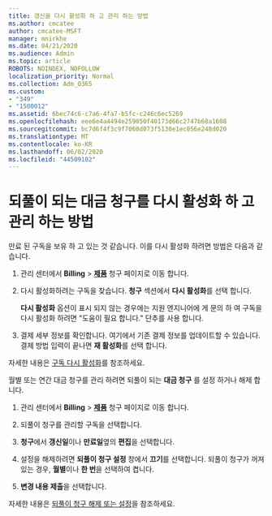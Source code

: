 ```yaml
---
title: 갱신을 다시 활성화 하 고 관리 하는 방법
ms.author: cmcatee
author: cmcatee-MSFT
manager: mnirkhe
ms.date: 04/21/2020
ms.audience: Admin
ms.topic: article
ROBOTS: NOINDEX, NOFOLLOW
localization_priority: Normal
ms.collection: Adm_O365
ms.custom:
- "349"
- "1500012"
ms.assetid: 6bec74c6-c7a6-4fa7-b5fc-c246c6ec5269
ms.openlocfilehash: eee6e4a4494e259050f40173d66c2747b68a1608
ms.sourcegitcommit: bc7d6f4f3c9f7060d073f5130e1ec856e248d020
ms.translationtype: MT
ms.contentlocale: ko-KR
ms.lasthandoff: 06/02/2020
ms.locfileid: "44509102"
---
```

# <a name="how-to-reactivate-and-manage-recurring-billing"></a>되풀이 되는 대금 청구를 다시 활성화 하 고 관리 하는 방법

만료 된 구독을 보유 하 고 있는 것 같습니다. 이를 다시 활성화 하려면 방법은 다음과 같습니다.
  
1. 관리 센터에서 **Billing** \> **[제품](https://go.microsoft.com/fwlink/p/?linkid=842054)** 청구 페이지로 이동 합니다.

2. 다시 활성화하려는 구독을 찾습니다. **청구** 섹션에서 **다시 활성화**를 선택 합니다.

    **다시 활성화** 옵션이 표시 되지 않는 경우에는 지원 엔지니어에 게 문의 하 여 구독을 다시 활성화 하려면 "도움이 필요 합니다." 단추를 사용 합니다.

3. 결제 세부 정보를 확인합니다. 여기에서 기존 결제 정보를 업데이트할 수 있습니다. 결제 방법 입력이 끝나면 **재 활성화**를 선택 합니다.

자세한 내용은 [구독 다시 활성화](https://docs.microsoft.com/microsoft-365/commerce/subscriptions-and-billing/reactivate-your-subscription)를 참조하세요. 

월별 또는 연간 대금 청구를 관리 하려면 되풀이 되는 **대금 청구** 를 설정 하거나 해제 합니다.
  
1. 관리 센터에서 **Billing** \> **[제품](https://go.microsoft.com/fwlink/p/?linkid=842054)** 청구 페이지로 이동 합니다.

2. 되풀이 청구를 관리할 구독을 선택합니다.

3. **청구**에서 **갱신일**이나 **만료일**옆의 **편집**을 선택합니다.

4. 설정을 해제하려면 **되풀이 청구 설정** 창에서 **끄기**를 선택합니다. 되풀이 청구가 꺼져 있는 경우, **월별**이나 **한 번**을 선택하여 켭니다.

5. **변경 내용 제출**을 선택합니다.

자세한 내용은 [되풀이 청구 해제 또는 설정](https://docs.microsoft.com/microsoft-365/commerce/subscriptions/renew-your-subscription#turn-recurring-billing-off-or-on)을 참조하세요.